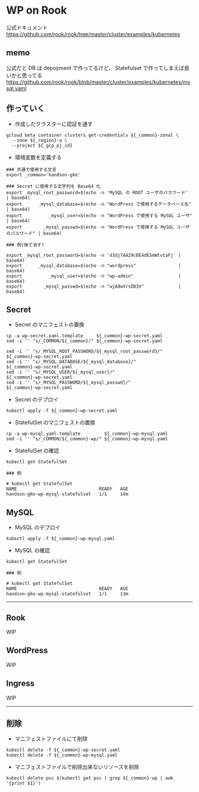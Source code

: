 # WP on Rook


公式ドキュメント
https://github.com/rook/rook/tree/master/cluster/examples/kubernetes


## memo

公式だと DB は depoyment で作ってるけど、 Statefulset で作ってしまえば良いかと思ってる
https://github.com/rook/rook/blob/master/cluster/examples/kubernetes/mysql.yaml



## 作っていく

+ 作成したクラスターに認証を通す

```
gcloud beta container clusters get-credentials ${_common}-zonal \
  --zone ${_region}-a \
  --project ${_gcp_pj_id}
```

+ 環境変数を定義する

```
### 共通で使用する文言
export _common='handson-gke'

### Secret に使用する文字列を Base64 化
export _mysql_root_password=$(echo -n 'MySQL の ROOT ユーザのパスワード'            | base64)
export      _mysql_database=$(echo -n "WordPress で使用するデータベース名"           | base64)
export          _mysql_user=$(echo -n "WordPress で使用する MySQL ユーザ"           | base64)
export        _mysql_passwd=$(echo -n "WordPress で使用する MySQL ユーザのパスワード" | base64)
```

```
### 例(後で消す)

export _mysql_root_password=$(echo -n 'd3dj7AA29cBE4dESmWtvtaFj' | base64)
export      _mysql_database=$(echo -n "wordpress"                | base64)
export          _mysql_user=$(echo -n "wp-admin"                 | base64)
export        _mysql_passwd=$(echo -n "wjA8wVrsDD3V"             | base64)
```

## Secret

+ Secret のマニフェストの置換

```
cp -a wp-secret.yaml.template     ${_common}-wp-secret.yaml
sed -i '' "s/_COMMON/${_common}/" ${_common}-wp-secret.yaml

sed -i '' "s/_MYSQL_ROOT_PASSWORD/${_mysql_root_password}/" ${_common}-wp-secret.yaml
sed -i '' "s/_MYSQL_DATABASE/${_mysql_database}/"           ${_common}-wp-secret.yaml
sed -i '' "s/_MYSQL_USER/${_mysql_user}/"                   ${_common}-wp-secret.yaml
sed -i '' "s/_MYSQL_PASSWORD/${_mysql_passwd}/"             ${_common}-wp-secret.yaml
```

+ Secret のデプロイ

```
kubectl apply -f ${_common}-wp-secret.yaml
```

+ StatefulSet のマニフェストの置換

```
cp -a wp-mysql.yaml.template         ${_common}-wp-mysql.yaml
sed -i '' "s/_COMMON/${_common}-wp/" ${_common}-wp-mysql.yaml
```

+ StatefulSet の確認

```
kubectl get StatefulSet
```
```
### 例

# kubectl get StatefulSet
NAME                               READY   AGE
handson-gke-wp-mysql-statefulset   1/1     14m
```

## MySQL

+ MySQL のデプロイ

```
kubectl apply -f ${_common}-wp-mysql.yaml
```

+ MySQL の確認

```
kubectl get StatefulSet
```
```
### 例

# kubectl get StatefulSet
NAME                               READY   AGE
handson-gke-wp-mysql-statefulset   1/1     13m
```


-------------------------------------------------------------------


## Rook

WIP

## WordPress

WIP

## Ingress

WIP




---------------------------------------------------------------------

## 削除

+ マニフェストファイルにて削除

```
kubectl delete -f ${_common}-wp-secret.yaml
kubectl delete -f ${_common}-wp-mysql.yaml
```

+ マニフェストファイルで削除出来ないリソースを削除

```
kubectl delete pvc $(kubectl get pvc | grep ${_common}-wp | awk '{print $1}')
```
